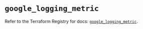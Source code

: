 # `google_logging_metric`

Refer to the Terraform Registry for docs: [`google_logging_metric`](https://registry.terraform.io/providers/hashicorp/google-beta/5.30.0/docs/resources/google_logging_metric).
